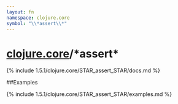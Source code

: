 ```yaml
---
layout: fn
namespace: clojure.core
symbol: "\\*assert\\*"
---
```


# [clojure.core](../)/\*assert\*

{% include 1.5.1/clojure.core/STAR_assert_STAR/docs.md %}

##Examples

{% include 1.5.1/clojure.core/STAR_assert_STAR/examples.md %}

